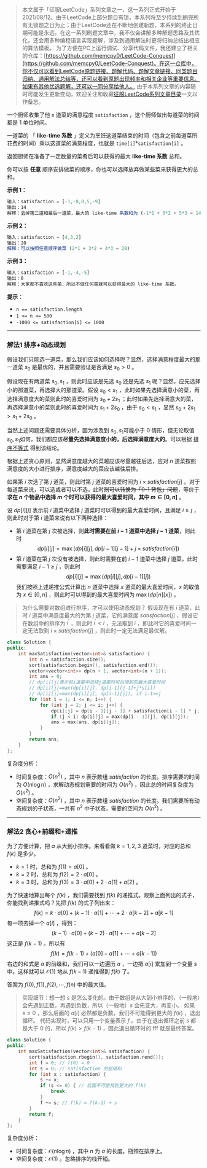 > 本文属于「征服LeetCode」系列文章之一，这一系列正式开始于2021/08/12。由于LeetCode上部分题目有锁，本系列将至少持续到刷完所有无锁题之日为止；由于LeetCode还在不断地创建新题，本系列的终止日期可能是永远。在这一系列刷题文章中，我不仅会讲解多种解题思路及其优化，还会用多种编程语言实现题解，涉及到通用解法时更将归纳总结出相应的算法模板。
> <b></b>
> 为了方便在PC上运行调试、分享代码文件，我还建立了相关的仓库：[https://github.com/memcpy0/LeetCode-Conquest](https://github.com/memcpy0/LeetCode-Conquest)。在这一仓库中，你不仅可以看到LeetCode原题链接、题解代码、题解文章链接、同类题目归纳、通用解法总结等，还可以看到原题出现频率和相关企业等重要信息。如果有其他优选题解，还可以一同分享给他人。
> <b></b>
> 由于本系列文章的内容随时可能发生更新变动，欢迎关注和收藏[征服LeetCode系列文章目录](https://memcpy0.blog.csdn.net/article/details/119656559)一文以作备忘。

一个厨师收集了他 `n` 道菜的满意程度 `satisfaction` ，这个厨师做出每道菜的时间都是 1 单位时间。

一道菜的 「 **like-time 系数** 」定义为烹饪这道菜结束的时间（包含之前每道菜所花费的时间）乘以这道菜的满意程度，也就是 `time[i]`*`satisfaction[i]` 。

返回厨师在准备了一定数量的菜肴后可以获得的最大 **like-time 系数** 总和。

你可以按 **任意** 顺序安排做菜的顺序，你也可以选择放弃做某些菜来获得更大的总和。

**示例 1：**
```js
输入：satisfaction = [-1,-8,0,5,-9]
输出：14
解释：去掉第二道和最后一道菜，最大的 like-time 系数和为 (-1*1 + 0*2 + 5*3 = 14) 。每道菜都需要花费 1 单位时间完成。
```
**示例 2：**
```js
输入：satisfaction = [4,3,2]
输出：20
解释：可以按照任意顺序做菜 (2*1 + 3*2 + 4*3 = 20)
```
**示例 3：**
```js
输入：satisfaction = [-1,-4,-5]
输出：0
解释：大家都不喜欢这些菜，所以不做任何菜就可以获得最大的 like-time 系数。
```
**提示：**
- `n == satisfaction.length`
- `1 <= n <= 500`
- `-1000 <= satisfaction[i] <= 1000`

---
### 解法1 排序+动态规划
假设我们只能选一道菜，那么我们应该如何选择呢？显然，选择满意程度最大的那一道菜 $s_0$ 是最优的，并且需要验证是否满足 $s_0 > 0$ 。

假设现在有两道菜 $s_0, s_1$ ，则此时应该是先选 $s_0$ 还是先选 $s_1$  呢？显然，应先选择小的那道菜，再选择大的那道菜。假设 $s_0 < s_1$ ，此时如果先选择满意小的菜，再选择满意度大的菜则此时的喜爱时间为 $s_0 + 2s_1$ ；此时如果先选择满意大的菜，再选择满意小的菜则此时的喜爱时间为 $s_1 + 2s_0$ ，由于 $s_0 < s_1$ ，显然 $s_0 + 2s_1 > s_1 + 2s_0$ 。

当然上述问题还需要具体分析，因为涉及到 $s_0, s_1$ ​可能小于 $0$ 情形，但无论取值 $s_0, s_1$​ 如何，我们都应该**尽量先选择满意度小的，后选择满意度大的**。可以根据 [排序不等式](https://leetcode.cn/link/?target=https%3A%2F%2Fbaike.baidu.com%2Fitem%2F%E6%8E%92%E5%BA%8F%E4%B8%8D%E7%AD%89%E5%BC%8F%2F7775728) 得到该结论。

根据上述贪心原则，显然满意度越大的菜越应该尽量越往后选，应对 $n$ 道菜按照满意度的大小进行排序，满意度越大的菜应该越往后排。

如果第 $i$ 次选了第 $j$ 道菜，则此时第 $j$ 道菜的喜爱时间为 $i \times \textit{satisfaction}[j]$ 。对于每道菜来说，可以选或者可以不选，此时~~则可以转换为「$\text{0-1}$ 背包」问题~~，等价于**求在 $n$ 个物品中选择 $m$ 个时可以获得的最大喜爱时间，其中 $m \in [0,n]$** 。

设 $\textit{dp}[i][j]$ 表示前 $i$ 道菜中选择 $j$ 道菜时可以得到的最大喜爱时间，且满足 $i \ge j$ ，则此时对于第 $i$ 道菜来说有以下两种选择：
- 第 $i$ 道菜在第 $j$ 次被选择，则**此时需要在前 $i-1$ 道菜中选择 $j-1$ 道菜**，则此时 $$\textit{dp}[i][j] = \max(\textit{dp}[i][j], \textit{dp}[i-1][j-1] + j \times \textit{satisfaction}[i])$$
- 第 $i$ 道菜在第 $j$ 次没有被选择，则此时需要在前 $i-1$ 道菜中选择 $j$ 道菜，此时需要满足 $i -1 \ge j$ ，则此时 $$\textit{dp}[i][j] = \max(\textit{dp}[i][j], \textit{dp}[i-1][j])$$ 
我们按照上述递推公式计算出 $n$ 道菜中选择 $x$ 道菜的最大喜爱时间，$x$ 的取值为 $x \in [0, n]$ ，则此时可以得到的最大喜爱时间为 $\max (\textit{dp}[n][x])$ 。
> 为什么需要对数组进行排序，才可以使用动态规划？
> 假设现在有 $i$ 道菜，此时 $i$ 道菜中满意度最大的为第 $j$ 道菜，它的满意度 $\textit{satisfaction}[j]$ ，假设它在数组中的排序为 $i^{'}$ ，则此时 $i^{'} < i$ ，无法取到 $i$ ，即此时它的喜爱时间一定无法取到 $i \times \textit{satisfaction}[j]$ ，则此时一定无法满足最优解。
```cpp
class Solution {
public:
    int maxSatisfaction(vector<int>& satisfaction) {
        int n = satisfaction.size();
        sort(satisfaction.begin(), satisfaction.end());
        vector<vector<int>> dp(n + 1, vector<int>(n + 1));
        int ans = 0;
        // dp[i][j]表示前i道菜中选择j道菜时可以得到的最大喜爱时间
        // dp[i][j]=max(dp[i][j], dp[i-1][j-1]+j*s[i])
        // dp[i][j]=max(dp[i][j], dp[i-1][j]), if i-1>=j
        for (int i = 1; i <= n; i++) {
            for (int j = 1; j <= i; j++) {
                dp[i][j] = dp[i - 1][j - 1] + satisfaction[i - 1] * j;
                if (j < i) dp[i][j] = max(dp[i - 1][j], dp[i][j]);
                ans = max(ans, dp[i][j]);
            }
        }
        return ans;
    }
};
```
复杂度分析：
- 时间复杂度：$O(n^2)$ ，其中 $n$ 表示数组 $satisfaction$ 的长度。排序需要的时间为 $O(n\log n)$ ，求解动态规划需要的时间为 $O(n^2)$ ，因此总的时间复杂度为 $O(n^2)$ 。
- 空间复杂度：$O(n^2)$ ，其中 $n$ 表示数组 $satisfaction$ 的长度。我们需要所有动态规划的子状态，一共有 $n^2$ 中子状态，需要的空间为 $O(n^2)$ 。

---
### 解法2 贪心+前缀和+递推
为了方便计算，把 $a$ 从大到小排序。来看看做 $k=1,2,3$ 道菜时，对应的总和 $f(k)$ 是多少。
- $k=1$ 时，总和为 $f(1)=a[0]$ 。
- $k=2$ 时，总和为 $f(2)=2⋅a[0]$ 。
- $k=3$ 时，总和为 $f(3)=3\cdot a[0] + 2\cdot a[1] + a[2]$ 。

为了快速地算出每个 $f(k)$ ，我们需要找到 $f(k)$ 的递推式。观察上面列出的式子，你能找到递推式吗？先把 $f(k)$ 的式子列出来：
$$f(k)=k\cdot a[0] + (k-1)\cdot a[1] + \cdots + 2\cdot a[k-2] + a[k-1]$$
每一项去掉一个 $a[i]$ ，得到：
$$(k-1)\cdot a[0] + (k-2)\cdot a[1] + \cdots + a[k-2]$$
这正是 $f(k-1)$ 。所以有
$$f(k) = f(k-1) + (a[0] + a[1] + \cdots + a[k-1])$$
右边的和式是 $a$ 的前缀和，我们可以一边遍历 $a$ ，一边把 $a[i]$ 累加到一个变量 $s$ 中。这样就可以 $\mathcal{O}(1)$ 地从 $f(k-1)$ 递推得到 $f(k)$ 了。

答案为 $f(0), f(1), f(2),\cdots, f(n)$ 中的最大值。
> 实现细节：想一想 $s$ 是怎么变化的。由于数组是从大到小排序的，（一般地）会先遇到正数，再遇到负数，所以（一般地）$s$ 会先变大，再变小。
> 如果 $s\le 0$ ，那么后面的 $a[i]$ 必然都是负数，我们不可能得到更大的 $f(k)$ ，退出循环。
> 代码实现时，可以只用一个变量表示 $f$ 。由于在退出循环之前 $s$ 都是大于 $0$ 的，所以 $f(k) > f(k-1)$ ，因此退出循环时的 fff 就是最终答案。
```cpp
class Solution {
public:
    int maxSatisfaction(vector<int>& satisfaction) {
        sort(satisfaction.rbegin(), satisfaction.rend());
        int f = 0; // f(0) = 0
        int s = 0; // satisfaction 的前缀和
        for (int x : satisfaction) {
            s += x;
            if (s <= 0) { // 后面不可能找到更大的 f(k)
                break;
            }
            f += s; // f(k) = f(k-1) + s
        }
        return f;
    }
};
```
复杂度分析：
- 时间复杂度：$\mathcal{O}(n\log n)$ ，其中 $n$ 为 $a$ 的长度。瓶颈在排序上。
- 空间复杂度：$\mathcal{O}(1)$ 。忽略排序的栈开销。